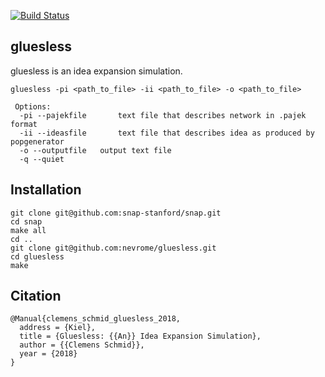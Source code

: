 [![Build Status](https://travis-ci.com/nevrome/gluesless.svg?token=vxsQ9RjxoGASGtX4Q8jc&branch=master)](https://travis-ci.com/nevrome/gluesless)

## gluesless

gluesless is an idea expansion simulation. 

```
gluesless -pi <path_to_file> -ii <path_to_file> -o <path_to_file>

 Options:
  -pi --pajekfile		text file that describes network in .pajek format
  -ii --ideasfile		text file that describes idea as produced by popgenerator
  -o --outputfile 	output text file
  -q --quiet
```

## Installation

```
git clone git@github.com:snap-stanford/snap.git
cd snap	
make all
cd ..
git clone git@github.com:nevrome/gluesless.git
cd gluesless
make
```

## Citation

```
@Manual{clemens_schmid_gluesless_2018,
  address = {Kiel},
  title = {Gluesless: {{An}} Idea Expansion Simulation},
  author = {{Clemens Schmid}},
  year = {2018}
}
```
